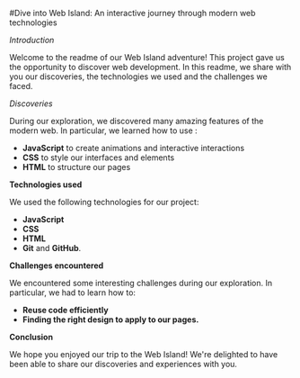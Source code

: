 #Dive into Web Island: An interactive journey through modern web technologies

*Introduction*

Welcome to the readme of our Web Island adventure! This project gave us the opportunity to discover web development. In this readme, we share with you our discoveries, the technologies we used and the challenges we faced.

*Discoveries*

During our exploration, we discovered many amazing features of the modern web. In particular, we learned how to use :

* **JavaScript** to create animations and interactive interactions
* **CSS** to style our interfaces and elements
* **HTML** to structure our pages


**Technologies used**

We used the following technologies for our project:

* **JavaScript**
* **CSS**
* **HTML**
* **Git** and **GitHub**.

**Challenges encountered**

We encountered some interesting challenges during our exploration. In particular, we had to learn how to:

* **Reuse code efficiently**
* **Finding the right design to apply to our pages.**

**Conclusion**

We hope you enjoyed our trip to the Web Island! We're delighted to have been able to share our discoveries and experiences with you.

